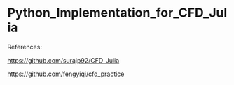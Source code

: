 # Python_Implementation_for_CFD_Julia

References:

https://github.com/surajp92/CFD_Julia

https://github.com/fengyiqi/cfd_practice
